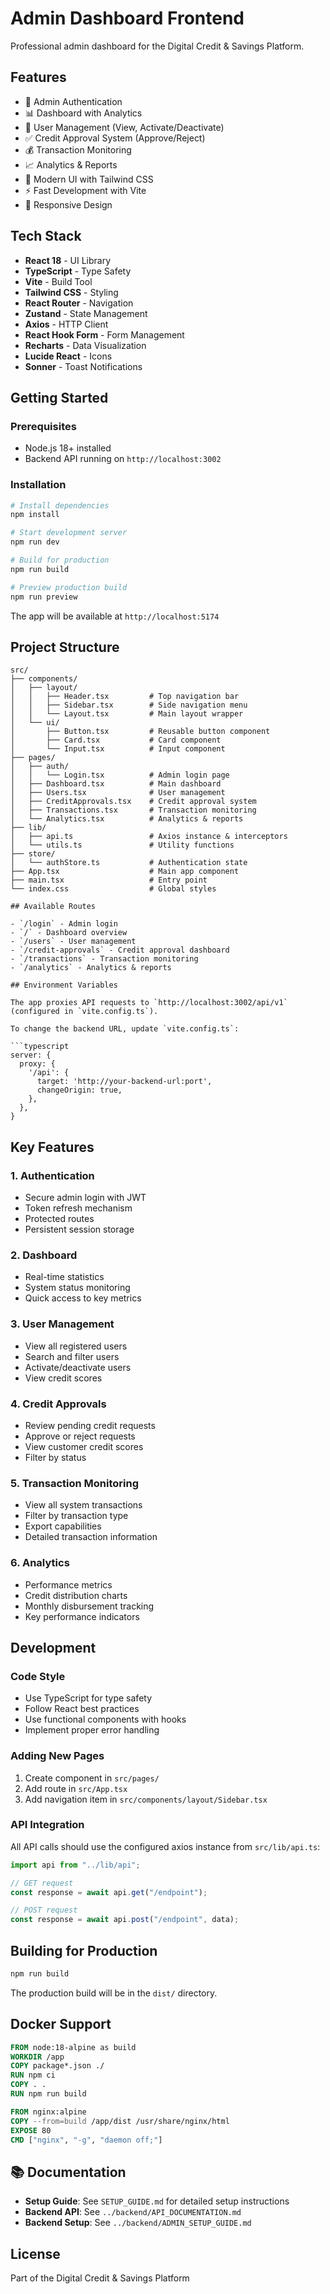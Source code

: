 # Admin Dashboard Frontend

Professional admin dashboard for the Digital Credit & Savings Platform.

## Features

- 🔐 Admin Authentication
- 📊 Dashboard with Analytics
- 👥 User Management (View, Activate/Deactivate)
- ✅ Credit Approval System (Approve/Reject)
- 💰 Transaction Monitoring
- 📈 Analytics & Reports
- 🎨 Modern UI with Tailwind CSS
- ⚡ Fast Development with Vite
- 📱 Responsive Design

## Tech Stack

- **React 18** - UI Library
- **TypeScript** - Type Safety
- **Vite** - Build Tool
- **Tailwind CSS** - Styling
- **React Router** - Navigation
- **Zustand** - State Management
- **Axios** - HTTP Client
- **React Hook Form** - Form Management
- **Recharts** - Data Visualization
- **Lucide React** - Icons
- **Sonner** - Toast Notifications

## Getting Started

### Prerequisites

- Node.js 18+ installed
- Backend API running on `http://localhost:3002`

### Installation

```bash
# Install dependencies
npm install

# Start development server
npm run dev

# Build for production
npm run build

# Preview production build
npm run preview
```

The app will be available at `http://localhost:5174`

## Project Structure

````
src/
├── components/
│   ├── layout/
│   │   ├── Header.tsx         # Top navigation bar
│   │   ├── Sidebar.tsx        # Side navigation menu
│   │   └── Layout.tsx         # Main layout wrapper
│   └── ui/
│       ├── Button.tsx         # Reusable button component
│       ├── Card.tsx           # Card component
│       └── Input.tsx          # Input component
├── pages/
│   ├── auth/
│   │   └── Login.tsx          # Admin login page
│   ├── Dashboard.tsx          # Main dashboard
│   ├── Users.tsx              # User management
│   ├── CreditApprovals.tsx    # Credit approval system
│   ├── Transactions.tsx       # Transaction monitoring
│   └── Analytics.tsx          # Analytics & reports
├── lib/
│   ├── api.ts                 # Axios instance & interceptors
│   └── utils.ts               # Utility functions
├── store/
│   └── authStore.ts           # Authentication state
├── App.tsx                    # Main app component
├── main.tsx                   # Entry point
└── index.css                  # Global styles

## Available Routes

- `/login` - Admin login
- `/` - Dashboard overview
- `/users` - User management
- `/credit-approvals` - Credit approval dashboard
- `/transactions` - Transaction monitoring
- `/analytics` - Analytics & reports

## Environment Variables

The app proxies API requests to `http://localhost:3002/api/v1` (configured in `vite.config.ts`).

To change the backend URL, update `vite.config.ts`:

```typescript
server: {
  proxy: {
    '/api': {
      target: 'http://your-backend-url:port',
      changeOrigin: true,
    },
  },
}
````

## Key Features

### 1. Authentication

- Secure admin login with JWT
- Token refresh mechanism
- Protected routes
- Persistent session storage

### 2. Dashboard

- Real-time statistics
- System status monitoring
- Quick access to key metrics

### 3. User Management

- View all registered users
- Search and filter users
- Activate/deactivate users
- View credit scores

### 4. Credit Approvals

- Review pending credit requests
- Approve or reject requests
- View customer credit scores
- Filter by status

### 5. Transaction Monitoring

- View all system transactions
- Filter by transaction type
- Export capabilities
- Detailed transaction information

### 6. Analytics

- Performance metrics
- Credit distribution charts
- Monthly disbursement tracking
- Key performance indicators

## Development

### Code Style

- Use TypeScript for type safety
- Follow React best practices
- Use functional components with hooks
- Implement proper error handling

### Adding New Pages

1. Create component in `src/pages/`
2. Add route in `src/App.tsx`
3. Add navigation item in `src/components/layout/Sidebar.tsx`

### API Integration

All API calls should use the configured axios instance from `src/lib/api.ts`:

```typescript
import api from "../lib/api";

// GET request
const response = await api.get("/endpoint");

// POST request
const response = await api.post("/endpoint", data);
```

## Building for Production

```bash
npm run build
```

The production build will be in the `dist/` directory.

## Docker Support

```dockerfile
FROM node:18-alpine as build
WORKDIR /app
COPY package*.json ./
RUN npm ci
COPY . .
RUN npm run build

FROM nginx:alpine
COPY --from=build /app/dist /usr/share/nginx/html
EXPOSE 80
CMD ["nginx", "-g", "daemon off;"]
```

## 📚 Documentation

- **Setup Guide**: See `SETUP_GUIDE.md` for detailed setup instructions
- **Backend API**: See `../backend/API_DOCUMENTATION.md`
- **Backend Setup**: See `../backend/ADMIN_SETUP_GUIDE.md`

## License

Part of the Digital Credit & Savings Platform
